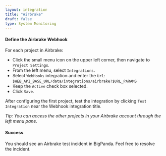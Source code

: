 ```yaml
---
layout: integration 
title: "Airbrake"
draft: false
type: System Monitoring
---
```


#### Define the Airbrake Webhook  

For each project in Airbrake:

* Click the small menu icon on the upper left corner, then navigate to `Project Settings`.
* From the left menu, select `Integrations`.
* Select `WebHooks` integration and enter the `Url`:  
  ```$WEB_API_BASE_URL/data/integrations/airbrake?$URL_PARAMS```
* Keep the `Active` check box selected.
* Click `Save`.

After configuring the first project, test the integration by clicking `Test Integration` near the Webhook integration title.

*Tip: You can access the other projects in your Airbrake account through the left menu pane.*

<!-- section-separator -->

#### Success
You should see an Airbrake test incident in BigPanda. Feel free to resolve the incident. 
